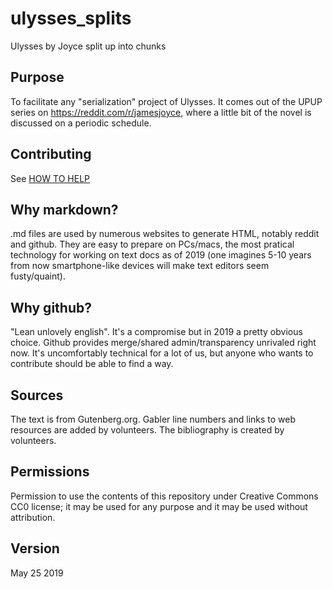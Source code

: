 # ulysses_splits

Ulysses by Joyce split up into chunks

## Purpose

To facilitate any "serialization" project of Ulysses.  It comes out of
the UPUP series on https://reddit.com/r/jamesjoyce, where a little bit of the
novel is discussed on a periodic schedule.

## Contributing

See [HOW TO HELP](https://github.com/upup1904/ulysses_splits/tree/master/HOW_TO_HELP/tasks.md)

## Why markdown?

.md files are used by numerous websites to generate HTML, notably
reddit and github.  They are easy to prepare on PCs/macs, the most
pratical technology for working on text docs as of 2019 (one imagines
5-10 years from now smartphone-like devices will make text editors
seem fusty/quaint).


## Why github?

"Lean unlovely english".  It's a compromise but in 2019 a pretty
obvious choice.  Github provides merge/shared admin/transparency
unrivaled right now.  It's uncomfortably technical for a lot of us,
but anyone who wants to contribute should be able to find a way.

## Sources

The text is from Gutenberg.org.  Gabler line numbers and links to web
resources are added by volunteers.  The bibliography is created by
volunteers.

## Permissions

Permission to use the contents of this repository under Creative
Commons CC0 license; it may be used for any purpose and it may be used
without attribution.

## Version

May 25 2019
